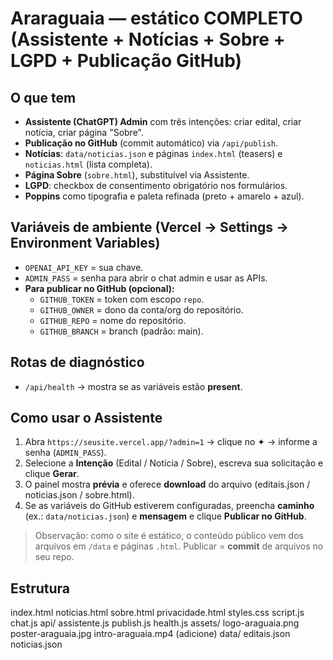 # Araraguaia — estático COMPLETO (Assistente + Notícias + Sobre + LGPD + Publicação GitHub)

## O que tem
- **Assistente (ChatGPT) Admin** com três intenções: criar edital, criar notícia, criar página "Sobre".
- **Publicação no GitHub** (commit automático) via `/api/publish`.
- **Notícias**: `data/noticias.json` e páginas `index.html` (teasers) e `noticias.html` (lista completa).
- **Página Sobre** (`sobre.html`), substituível via Assistente.
- **LGPD**: checkbox de consentimento obrigatório nos formulários.
- **Poppins** como tipografia e paleta refinada (preto + amarelo + azul).

## Variáveis de ambiente (Vercel → Settings → Environment Variables)
- `OPENAI_API_KEY` = sua chave.
- `ADMIN_PASS` = senha para abrir o chat admin e usar as APIs.
- **Para publicar no GitHub (opcional):**
  - `GITHUB_TOKEN` = token com escopo `repo`.
  - `GITHUB_OWNER` = dono da conta/org do repositório.
  - `GITHUB_REPO` = nome do repositório.
  - `GITHUB_BRANCH` = branch (padrão: main).

## Rotas de diagnóstico
- `/api/health` → mostra se as variáveis estão **present**.

## Como usar o Assistente
1) Abra `https://seusite.vercel.app/?admin=1` → clique no ✦ → informe a senha (`ADMIN_PASS`).
2) Selecione a **Intenção** (Edital / Notícia / Sobre), escreva sua solicitação e clique **Gerar**.
3) O painel mostra **prévia** e oferece **download** do arquivo (editais.json / noticias.json / sobre.html).
4) Se as variáveis do GitHub estiverem configuradas, preencha **caminho** (ex.: `data/noticias.json`) e **mensagem** e clique **Publicar no GitHub**.

> Observação: como o site é estático, o conteúdo público vem dos arquivos em `/data` e páginas `.html`. Publicar = **commit** de arquivos no seu repo.

## Estrutura
index.html
noticias.html
sobre.html
privacidade.html
styles.css
script.js
chat.js
api/
  assistente.js
  publish.js
  health.js
assets/
  logo-araguaia.png
  poster-araguaia.jpg
  intro-araguaia.mp4 (adicione)
data/
  editais.json
  noticias.json
